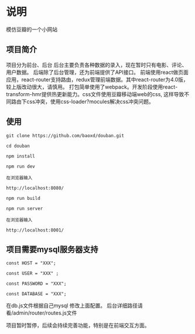 # 说明
模仿豆瓣的一个小网站

## 项目简介
项目分为前台、后台
后台主要负责各种数据的录入，现在暂时只有电影、评论、用户数据。
后端除了后台管理，还为前端提供了API接口。
前端使用react做页面应用，react-router支持路由，redux管理前端数据。其中react-router为4.0版，较上版改动很大，请慎用。
打包简单使用了webpack。开发阶段使用react-transform-hmr提供热更新能力。css文件使用豆瓣移动端web的css, 这样导致不同路由下css冲突，使用css-loader?mocules解决css冲突问题。

## 使用
`git clone https://github.com/baoxd/douban.git`

`cd douban`

`npm install`

`npm run dev`

`在浏览器输入`

`http://localhost:8080/`

`npm run build`

`npm run server`

`在浏览器输入`

`http://localhost:8001/`

##  项目需要mysql服务器支持
`const HOST = "XXX";`

`const USER = "XXX" ;`

`const PASSWORD = "XXX";`

`const DATABASE = "XXX";`

在db.js文件根据自己mysql 修改上面配置。
后台详细路径请看/admin/router/routes.js文件

项目暂时暂停，后续会持续完善功能，特别是在前端交互方面。


